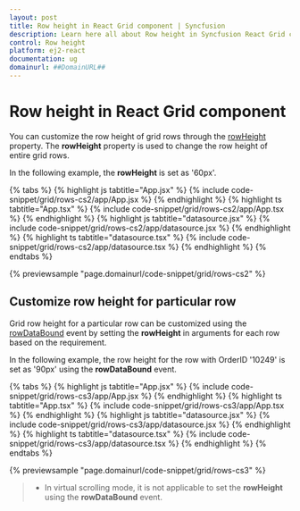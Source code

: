 ```yaml
---
layout: post
title: Row height in React Grid component | Syncfusion
description: Learn here all about Row height in Syncfusion React Grid component of Syncfusion Essential JS 2 and more.
control: Row height 
platform: ej2-react
documentation: ug
domainurl: ##DomainURL##
---
```


# Row height in React Grid component

You can customize the row height of grid rows through the [rowHeight](https://ej2.syncfusion.com/angular/documentation/api/grid/#rowheight) property. The **rowHeight** property is used to change the row height of entire grid rows.

In the following example, the **rowHeight** is set as '60px'.

{% tabs %}
{% highlight js tabtitle="App.jsx" %}
{% include code-snippet/grid/rows-cs2/app/App.jsx %}
{% endhighlight %}
{% highlight ts tabtitle="App.tsx" %}
{% include code-snippet/grid/rows-cs2/app/App.tsx %}
{% endhighlight %}
{% highlight js tabtitle="datasource.jsx" %}
{% include code-snippet/grid/rows-cs2/app/datasource.jsx %}
{% endhighlight %}
{% highlight ts tabtitle="datasource.tsx" %}
{% include code-snippet/grid/rows-cs2/app/datasource.tsx %}
{% endhighlight %}
{% endtabs %}

 {% previewsample "page.domainurl/code-snippet/grid/rows-cs2" %}

## Customize row height for particular row

Grid row height for a particular row can be customized using the [rowDataBound](https://ej2.syncfusion.com/angular/documentation/api/grid/#rowdatabound) event by setting the **rowHeight** in arguments for each row based on the requirement.

In the following example, the row height for the row with OrderID '10249' is set as '90px' using the **rowDataBound** event.

{% tabs %}
{% highlight js tabtitle="App.jsx" %}
{% include code-snippet/grid/rows-cs3/app/App.jsx %}
{% endhighlight %}
{% highlight ts tabtitle="App.tsx" %}
{% include code-snippet/grid/rows-cs3/app/App.tsx %}
{% endhighlight %}
{% highlight js tabtitle="datasource.jsx" %}
{% include code-snippet/grid/rows-cs3/app/datasource.jsx %}
{% endhighlight %}
{% highlight ts tabtitle="datasource.tsx" %}
{% include code-snippet/grid/rows-cs3/app/datasource.tsx %}
{% endhighlight %}
{% endtabs %}

 {% previewsample "page.domainurl/code-snippet/grid/rows-cs3" %}

> * In virtual scrolling mode, it is not applicable to set the **rowHeight** using the **rowDataBound** event.